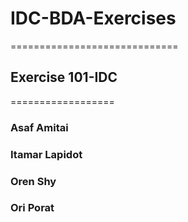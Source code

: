 # IDC-BDA-Exercises
=============================
## Exercise 101-IDC
==================
### Asaf Amitai
### Itamar Lapidot
### Oren Shy
### Ori Porat
